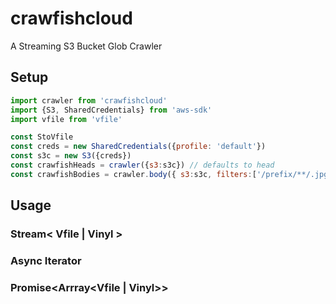 # crawfishcloud
A Streaming S3 Bucket Glob Crawler

## Setup

```js
import crawler from 'crawfishcloud'
import {S3, SharedCredentials} from 'aws-sdk'
import vfile from 'vfile'

const StoVfile 
const creds = new SharedCredentials({profile: 'default'})
const s3c = new S3({creds})
const crawfishHeads = crawler({s3:s3c}) // defaults to head
const crawfishBodies = crawler.body({ s3:s3c, filters:['/prefix/**/.jpg'], as:'vfile' | 'vinyl' })
```

## Usage

### Stream< Vfile | Vinyl >

### Async Iterator

### Promise<Arrray<Vfile | Vinyl>>
